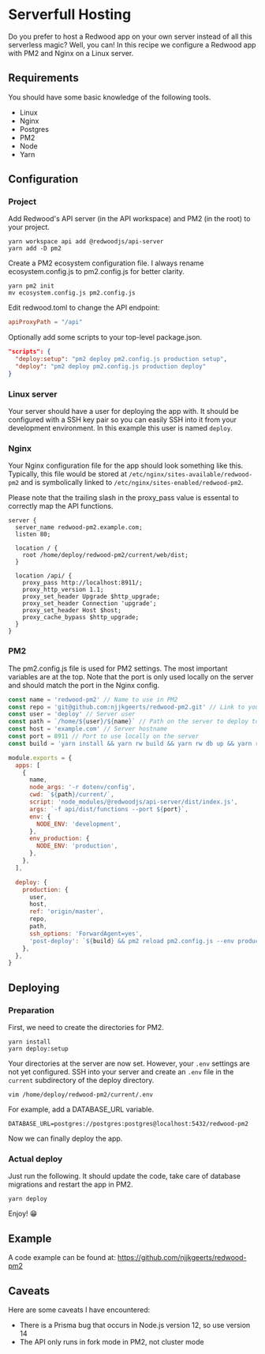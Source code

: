 # Serverfull Hosting

Do you prefer to host a Redwood app on your own server instead of all this serverless magic? Well, you can! In this recipe we configure a Redwood app with PM2 and Nginx on a Linux server.

## Requirements

You should have some basic knowledge of the following tools.

- Linux
- Nginx
- Postgres
- PM2
- Node
- Yarn

## Configuration

### Project

Add Redwood's API server (in the API workspace) and PM2 (in the root) to your project.

```termninal
yarn workspace api add @redwoodjs/api-server
yarn add -D pm2
```

Create a PM2 ecosystem configuration file. I always rename ecosystem.config.js to pm2.config.js for
better clarity.

```terminal
yarn pm2 init
mv ecosystem.config.js pm2.config.js
```

Edit redwood.toml to change the API endpoint:

```toml
apiProxyPath = "/api"
```

Optionally add some scripts to your top-level package.json.

```json
"scripts": {
  "deploy:setup": "pm2 deploy pm2.config.js production setup",
  "deploy": "pm2 deploy pm2.config.js production deploy"
}
```

### Linux server

Your server should have a user for deploying the app with. It should be configured with a SSH key pair so you can easily SSH into it from your development environment. In this example this user is named `deploy`.

### Nginx

Your Nginx configuration file for the app should look something like this. Typically, this file would be stored at `/etc/nginx/sites-available/redwood-pm2` and is symbolically linked to `/etc/nginx/sites-enabled/redwood-pm2`.

Please note that the trailing slash in the proxy_pass value is essental to correctly map the API functions.

```nginx
server {
  server_name redwood-pm2.example.com;
  listen 80;

  location / {
    root /home/deploy/redwood-pm2/current/web/dist;
  }

  location /api/ {
    proxy_pass http://localhost:8911/;
    proxy_http_version 1.1;
    proxy_set_header Upgrade $http_upgrade;
    proxy_set_header Connection 'upgrade';
    proxy_set_header Host $host;
    proxy_cache_bypass $http_upgrade;
  }
}
```

### PM2

The pm2.config.js file is used for PM2 settings. The most important variables are at the top. Note that the port is only used locally on the server and should match the port in the Nginx config.

```javascript
const name = 'redwood-pm2' // Name to use in PM2
const repo = 'git@github.com:njjkgeerts/redwood-pm2.git' // Link to your repo
const user = 'deploy' // Server user
const path = `/home/${user}/${name}` // Path on the server to deploy to
const host = 'example.com' // Server hostname
const port = 8911 // Port to use locally on the server
const build = 'yarn install && yarn rw build && yarn rw db up && yarn rw db seed' // Build commands

module.exports = {
  apps: [
    {
      name,
      node_args: '-r dotenv/config',
      cwd: `${path}/current/`,
      script: 'node_modules/@redwoodjs/api-server/dist/index.js',
      args: `-f api/dist/functions --port ${port}`,
      env: {
        NODE_ENV: 'development',
      },
      env_production: {
        NODE_ENV: 'production',
      },
    },
  ],

  deploy: {
    production: {
      user,
      host,
      ref: 'origin/master',
      repo,
      path,
      ssh_options: 'ForwardAgent=yes',
      'post-deploy': `${build} && pm2 reload pm2.config.js --env production && pm2 save`,
    },
  },
}
```

## Deploying

### Preparation

First, we need to create the directories for PM2.

```terminal
yarn install
yarn deploy:setup
```

Your directories at the server are now set. However, your `.env` settings are not yet configured.
SSH into your server and create an `.env` file in the `current` subdirectory of the deploy
directory.

```terminal
vim /home/deploy/redwood-pm2/current/.env
```

For example, add a DATABASE_URL variable.

```env
DATABASE_URL=postgres://postgres:postgres@localhost:5432/redwood-pm2
```

Now we can finally deploy the app.

### Actual deploy

Just run the following. It should update the code, take care of database migrations and restart the app in PM2.

```terminal
yarn deploy
```

Enjoy! 😁

## Example

A code example can be found at: https://github.com/njjkgeerts/redwood-pm2

## Caveats

Here are some caveats I have encountered:

- There is a Prisma bug that occurs in Node.js version 12, so use version 14
- The API only runs in fork mode in PM2, not cluster mode
